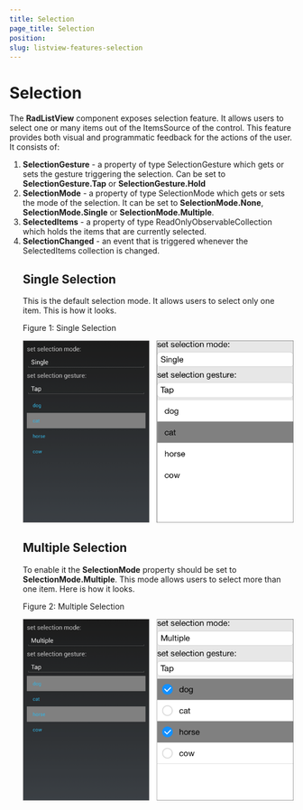 ```yaml
---
title: Selection
page_title: Selection
position: 
slug: listview-features-selection
---
```


# Selection
The **RadListView** component exposes selection feature. It allows users to select one or many items out of the ItemsSource of the control. This feature provides both visual and programmatic feedback for the actions of the user. It consists of:

1. **SelectionGesture** - a property of type SelectionGesture which gets or sets the gesture triggering the selection. Can be set to **SelectionGesture.Tap** or **SelectionGesture.Hold**
2. **SelectionMode** - a property of type SelectionMode which gets or sets the mode of the selection. It can be set to **SelectionMode.None**, **SelectionMode.Single** or **SelectionMode.Multiple**.
3. **SelectedItems** - a property of type ReadOnlyObservableCollection<object> which holds the items that are currently selected.
4. **SelectionChanged** - an event that is triggered whenever the SelectedItems collection is changed.

## Single Selection

This is the default selection mode. It allows users to select only one item. This is how it looks.

Figure 1: Single Selection

![SingleSelection](images/listview-features-selection-single.png)

## Multiple Selection

To enable it the **SelectionMode** property should be set to **SelectionMode.Multiple**. This mode allows users to select more than one item. Here is how it looks.

Figure 2: Multiple Selection

![MultipleSelection](images/listview-features-selection-multiple.png)
